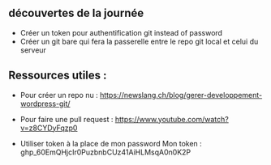 ## découvertes de la journée 

 - Créer un token pour authentification git instead of password 
 - Créer un git bare qui fera la passerelle entre le repo git local et celui du serveur 
 
## Ressources utiles : 
 
 - Pour créer un repo nu :
 https://newslang.ch/blog/gerer-developpement-wordpress-git/
 
 - Pour faire une pull request : 
https://www.youtube.com/watch?v=z8CYDyFqzp0

- Utiliser token à la place de mon password 
Mon token : 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

